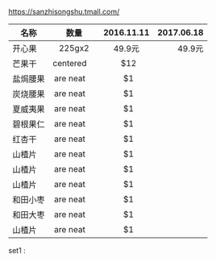 https://sanzhisongshu.tmall.com/
 
 
| 名称 |  数量  | 2016.11.11 | 2017.06.18 |
| --- |  :---:  | :---------: | -----------:|
| 开心果 | 225gx2 | 49.9元 |49.9元 |
| 芒果干 | centered      |   $12 |
| 盐焗腰果 | are neat      |    $1 |
| 炭烧腰果 | are neat      |    $1 |
| 夏威夷果 | are neat      |    $1 |
| 碧根果仁 | are neat      |    $1 |
| 红杏干 | are neat      |    $1 |
| 山楂片 | are neat      |    $1 |
| 山楂片 | are neat      |    $1 |
| 山楂片 | are neat      |    $1 |
| 和田小枣 | are neat      |    $1 |
| 和田大枣 | are neat      |    $1 |
| 山楂片 | are neat      |    $1 |
  
set1 : 
